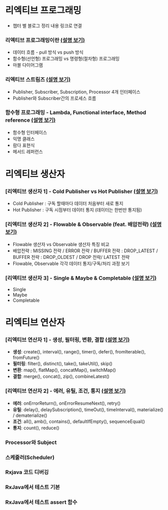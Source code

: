 # 리엑티브 프로그래밍
- 챕터 별 블로그 정리 내용 링크로 연결  
  
### 리엑티브 프로그래밍이란  [(설명 보기)](https://jade314.tistory.com/entry/%EB%A6%AC%EC%97%91%ED%8B%B0%EB%B8%8C-%ED%94%84%EB%A1%9C%EA%B7%B8%EB%9E%98%EB%B0%8DReactive-programming)  
- 데이터 흐름 - pull 방식 vs push 방식
- 함수형(선언형) 프로그래밍 vs 명령형(절차형) 프로그래밍
- 마블 다이어그램  
  
  
### 리엑티브 스트림즈  [(설명 보기)](https://jade314.tistory.com/entry/%EB%A6%AC%EC%97%91%ED%8B%B0%EB%B8%8CReactive-%ED%94%84%EB%A1%9C%EA%B7%B8%EB%9E%98%EB%B0%8D-%EA%B8%B0%EB%B3%B8-%EA%B5%AC%EC%84%B1-%EC%9A%94%EC%86%8C)  
- Publisher, Subscriber, Subscription, Processor 4개 인터페이스
- Publisher와 Subscriber간의 프로세스 흐름  



### 함수형 프로그래밍  - Lambda, Functional interface, Method reference  [(설명 보기)](https://jade314.tistory.com/entry/%ED%95%A8%EC%88%98%ED%98%95-%ED%94%84%EB%A1%9C%EA%B7%B8%EB%9E%98%EB%B0%8Dlambda-functional-interface-method-reference)  
- 함수형 인터페이스
- 익명 클래스
- 람다 표현식
- 메서드 레퍼런스

  
# 리엑티브 생산자 
  
### [리엑티브 생산자 1] - Cold Publisher vs Hot Publisher [(설명 보기)](https://jade314.tistory.com/entry/%EB%A6%AC%EC%97%91%ED%8B%B0%EB%B8%8C-%EC%83%9D%EC%82%B0%EC%9E%90Publisher-Cold-Publisher-Hot-Publisher)  
- Cold Publisher : 구독 할때마다 데이터 처음부터 새로 통지 
- Hot Publisher : 구독 시점부터 데이터 통지 (데이터는 한번만 통지됨)  
  
  
### [리엑티브 생산자 2] - Flowable & Observable (feat. 배압전략)  [(설명 보기)](https://jade314.tistory.com/entry/%EB%A6%AC%EC%97%91%ED%8B%B0%EB%B8%8C-%EC%83%9D%EC%82%B0%EC%9E%90-Publisher-2-Flowable-Observable-feat-%EB%B0%B0%EC%95%95%EC%A0%84%EB%9E%B5)  
- Flowable 생산자 vs Observable 생산자 특징 비교
- 배압전략 : MISSING 전략 / ERROR 전략 / BUFFER 전략 : DROP_LATEST / BUFFER 전략 : DROP_OLDEST / DROP 전략/ LATEST 전략
- Flowable, Observable 각각 데이터 통지/구독/처리 과정 보기  
  
  
### [리엑티브 생산자 3] - Single & Maybe & Completable  [(설명 보기)](https://jade314.tistory.com/entry/%EB%A6%AC%EC%97%91%ED%8B%B0%EB%B8%8C-%EC%83%9D%EC%82%B0%EC%9E%90-Publisher-3-Single-Maybe-Completable)  
- Single 
- Maybe
- Completable
  
  

  
  
# 리엑티브 연산자
   
### [리엑티브 연산자 1] - 생성, 필터링, 변환, 결합  [(설명 보기)](https://jade314.tistory.com/entry/%EB%A6%AC%EC%95%A1%ED%8B%B0%EB%B8%8C-%EC%97%B0%EC%82%B0%EC%82%ACReactive-Operator-%EC%86%8C%EA%B0%9C)  
  - **생성**: create(), interval(), range(), timer(), defer(), fromIterable(), fromFuture() 
  - **필터링**: filter(), distinct(), take(), takeUtil(), skip() 
  - **변환**: map(), flatMap(), concatMap(), switchMap()
  - **결합**: merge(), concat(), zip(), combineLatest()


### [리엑티브 연산자 2] - 에러, 유틸, 조건, 통지  [(설명 보기)](https://jade314.tistory.com/entry/%EB%A6%AC%EC%95%A1%ED%8B%B0%EB%B8%8C-%EC%97%B0%EC%82%B0%EC%9E%90-Operator-2-%EC%97%90%EB%9F%AC-%EC%9C%A0%ED%8B%B8-%EC%A1%B0%EA%B1%B4-%ED%86%B5%EC%A7%80)  
  - **에러**: onErrorReturn(),  onErrorResumeNext(),  retry() 
  - **유틸**: delay(),  delaySubscription(),  timeOut(),  timeInterval(),  materialize() / dematerialize()
  - **조건**: all(), amb(), contains(), defaultIfEmpty(), sequenceEqual() 
  - **통지**: count(), reduce() 


  
  
### Processor와 Subject


### 스케줄러(Scheduler)


### Rxjava 코드 디버깅


### RxJava에서 테스트 기본


### RxJava에서 테스트 assert 함수


